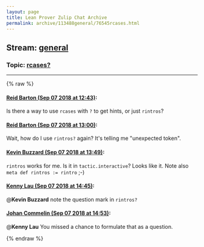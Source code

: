 ```yaml
---
layout: page
title: Lean Prover Zulip Chat Archive 
permalink: archive/113488general/76545rcases.html
---
```


## Stream: [general](index.html)
### Topic: [rcases?](76545rcases.html)

---


{% raw %}
#### [ Reid Barton (Sep 07 2018 at 12:43)](https://leanprover.zulipchat.com/#narrow/stream/113488-general/topic/rcases%3F/near/133502924):
Is there a way to use `rcases` with `?` to get hints, or just `rintros`?

#### [ Reid Barton (Sep 07 2018 at 13:00)](https://leanprover.zulipchat.com/#narrow/stream/113488-general/topic/rcases%3F/near/133503552):
Wait, how do I use `rintros?` again? It's telling me "unexpected token".

#### [ Kevin Buzzard (Sep 07 2018 at 13:49)](https://leanprover.zulipchat.com/#narrow/stream/113488-general/topic/rcases%3F/near/133505329):
`rintros` works for me. Is it in `tactic.interactive`? Looks like it. Note also `meta def rintros := rintro` ;-)

#### [ Kenny Lau (Sep 07 2018 at 14:45)](https://leanprover.zulipchat.com/#narrow/stream/113488-general/topic/rcases%3F/near/133508220):
@**Kevin Buzzard** note the question mark in `rintros?`

#### [ Johan Commelin (Sep 07 2018 at 14:53)](https://leanprover.zulipchat.com/#narrow/stream/113488-general/topic/rcases%3F/near/133508629):
@**Kenny Lau** You missed a chance to formulate that as a question.


{% endraw %}
